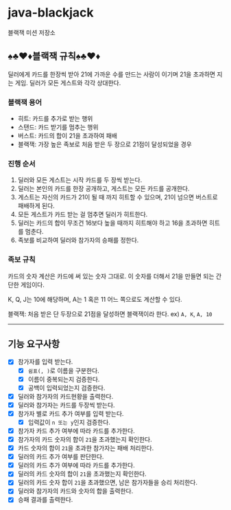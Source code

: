 # java-blackjack

블랙잭 미션 저장소

## ♠︎♣︎♥︎♦︎블랙잭 규칙♠︎♣︎♥︎♦︎

딜러에게 카드를 한장씩 받아 21에 가까운 수를 만드는 사람이 이기며 21을 초과하면 지는 게임.
딜러가 모든 게스트와 각각 상대한다.

### 블랙잭 용어

- 히트: 카드를 추가로 받는 행위
- 스탠드: 카드 받기를 멈추는 행위
- 버스트: 카드의 합이 21을 초과하여 패배
- 블랙잭: 가장 높은 족보로 처음 받은 두 장으로 21점이 달성되었을 경우

### 진행 순서

1. 딜러와 모든 게스트는 시작 카드를 두 장씩 받는다.
2. 딜러는 본인의 카드를 한장 공개하고, 게스트는 모든 카드를 공개한다.
3. 게스트는 자신의 카드가 21이 될 때 까지 히트할 수 있으며, 21이 넘으면 버스트로 패배하게 된다.
4. 모든 게스트가 카드 받는 걸 멈추면 딜러가 히트한다.
5. 딜러는 카드의 합이 무조건 16보다 높을 때까지 히트해야 하고 16을 초과하면 히트를 멈춘다.
6. 족보를 비교하여 딜러와 참가자의 승패를 정한다.

### 족보 규칙

카드의 숫자 계산은 카드에 써 있는 숫자 그대로. 이 숫자를 더해서 21을 만들면 되는 간단한 게임이다.

K, Q, J는 10에 해당하며, A는 1 혹은 11 어느 쪽으로도 계산할 수 있다.

블랙잭: 처음 받은 단 두장으로 21점을 달성하면 블랙잭이라 한다. ex) `A, K`, `A, 10`

---

## 기능 요구사항

- [x] 참가자를 입력 받는다.
  - [x] `쉼표(, )`로 이름을 구분한다.
  - [x] 이름이 중복되는지 검증한다.
  - [x] 공백이 입력되었는지 검증한다.
- [x] 딜러와 참가자의 카드현황을 출력한다.
- [x] 딜러와 참가자는 카드를 두장씩 받는다.
- [x] 참가자 별로 카드 추가 여부를 입력 받는다.
  - [x] 입력값이 `n 또는 y`인지 검증한다.
- [x] 참가자 카드 추가 여부에 따라 카드를 추가한다.
- [x] 참가자의 카드 숫자의 합이 `21`을 초과했는지 확인한다.
- [x] 카드 숫자의 합이 `21`을 초과한 참가자는 패배 처리한다.
- [x] 딜러의 카드 추가 여부를 판단한다.
- [x] 딜러의 카드 추가 여부에 따라 카드를 추가한다.
- [x] 딜러의 카드 숫자의 합이 `21`을 초과했는지 확인한다.
- [x] 딜러의 카드 숫자 합이 `21`을 초과했으면, 남은 참가자들을 승리 처리한다.
- [x] 딜러와 참가자의 카드와 숫자의 합을 출력한다.
- [x] 승패 결과를 출력한다.